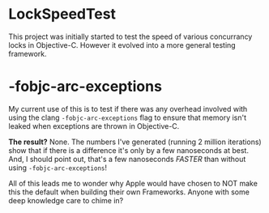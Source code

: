 # LockSpeedTest

This project was initially started to test the speed of various concurrancy locks
in Objective-C.  However it evolved into a more general testing framework.

# -fobjc-arc-exceptions
My current use of this is to test if there was any overhead involved with using the
clang `-fobjc-arc-exceptions` flag to ensure that memory isn't leaked when exceptions
are thrown in Objective-C.

**The result?** None. The numbers I've generated (running 2 million iterations) show
that if there is a difference it's only by a few nanoseconds at best. And, I should
point out, that's a few nanoseconds _FASTER_ than without using `-fobjc-arc-exceptions`!

All of this leads me to wonder why Apple would have chosen to NOT make this the default
when building their own Frameworks. Anyone with some deep knowledge care to chime in?
